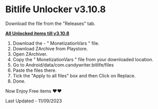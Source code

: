 # Bitlife Unlocker v3.10.8

Download the file from the "Releases" tab.

<ins>**All Unlocked items till v3.10.8**</ins>

1. Download the - " MonetizationVars " file.
2. Download ZArchive from Playstore.
3. Open ZArchiver.
4. Copy the " MonetizationVars " file from your downloaded location.
5. Go to Android/data/com.candywriter.bitlife/files
6. Paste the files there.
7. Tick the "Apply to all files" box and then Click on Replace.
8. Done.

Now Enjoy Free items ❤️❤️


Last Updated - 11/09/2023
